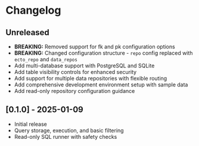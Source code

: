 # Changelog

## Unreleased
- **BREAKING:** Removed support for fk and pk configuration options
- **BREAKING:** Changed configuration structure - `repo` config replaced with `ecto_repo` and `data_repos`
- Add multi-database support with PostgreSQL and SQLite
- Add table visibility controls for enhanced security
- Add support for multiple data repositories with flexible routing
- Add comprehensive development environment setup with sample data
- Add read-only repository configuration guidance

## [0.1.0] - 2025-01-09
- Initial release
- Query storage, execution, and basic filtering
- Read-only SQL runner with safety checks
